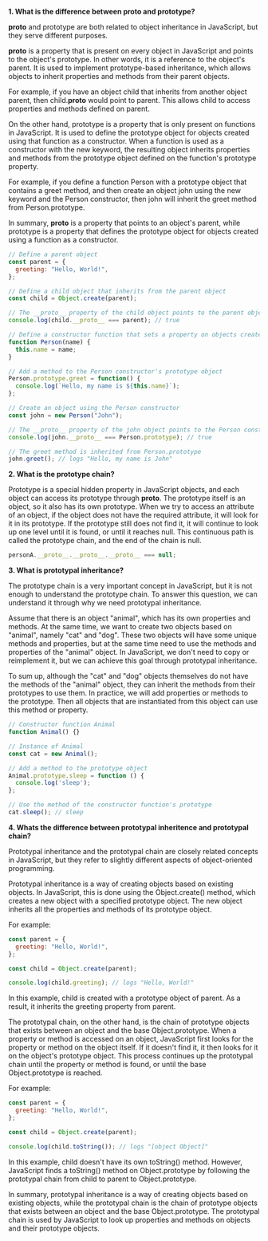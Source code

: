 **1. What is the difference between __proto__ and prototype?**

__proto__ and prototype are both related to object inheritance in JavaScript, but they serve different purposes.

__proto__ is a property that is present on every object in JavaScript and points to the object's prototype. In other words, it is a reference to the object's parent. It is used to implement prototype-based inheritance, which allows objects to inherit properties and methods from their parent objects.

For example, if you have an object child that inherits from another object parent, then child.__proto__ would point to parent. This allows child to access properties and methods defined on parent.

On the other hand, prototype is a property that is only present on functions in JavaScript. It is used to define the prototype object for objects created using that function as a constructor. When a function is used as a constructor with the new keyword, the resulting object inherits properties and methods from the prototype object defined on the function's prototype property.

For example, if you define a function Person with a prototype object that contains a greet method, and then create an object john using the new keyword and the Person constructor, then john will inherit the greet method from Person.prototype.

In summary, __proto__ is a property that points to an object's parent, while prototype is a property that defines the prototype object for objects created using a function as a constructor.

```js
// Define a parent object
const parent = {
  greeting: "Hello, World!",
};

// Define a child object that inherits from the parent object
const child = Object.create(parent);

// The __proto__ property of the child object points to the parent object
console.log(child.__proto__ === parent); // true

// Define a constructor function that sets a property on objects created with it
function Person(name) {
  this.name = name;
}

// Add a method to the Person constructor's prototype object
Person.prototype.greet = function() {
  console.log(`Hello, my name is ${this.name}`);
};

// Create an object using the Person constructor
const john = new Person("John");

// The __proto__ property of the john object points to the Person constructor's prototype object
console.log(john.__proto__ === Person.prototype); // true

// The greet method is inherited from Person.prototype
john.greet(); // logs "Hello, my name is John"
```

**2. What is the prototype chain?**

Prototype is a special hidden property in JavaScript objects, and each object can access its prototype through __proto__. The prototype itself is an object, so it also has its own prototype. When we try to access an attribute of an object, if the object does not have the required attribute, it will look for it in its prototype. If the prototype still does not find it, it will continue to look up one level until it is found, or until it reaches null. This continuous path is called the prototype chain, and the end of the chain is null.

```js
personA.__proto__.__proto__.__proto__ === null;
```

**3. What is prototypal inheritance?**

The prototype chain is a very important concept in JavaScript, but it is not enough to understand the prototype chain. To answer this question, we can understand it through why we need prototypal inheritance.

Assume that there is an object "animal", which has its own properties and methods. At the same time, we want to create two objects based on "animal", namely "cat" and "dog". These two objects will have some unique methods and properties, but at the same time need to use the methods and properties of the "animal" object. In JavaScript, we don't need to copy or reimplement it, but we can achieve this goal through prototypal inheritance.

To sum up, although the "cat" and "dog" objects themselves do not have the methods of the "animal" object, they can inherit the methods from their prototypes to use them. In practice, we will add properties or methods to the prototype. Then all objects that are instantiated from this object can use this method or property.

```js
// Constructor function Animal
function Animal() {}

// Instance of Animal
const cat = new Animal();

// Add a method to the prototype object
Animal.prototype.sleep = function () {
  console.log('sleep');
};

// Use the method of the constructor function's prototype
cat.sleep(); // sleep
```

**4. Whats the difference between prototypal inheritence and prototypal chain?**

Prototypal inheritance and the prototypal chain are closely related concepts in JavaScript, but they refer to slightly different aspects of object-oriented programming.

Prototypal inheritance is a way of creating objects based on existing objects. In JavaScript, this is done using the Object.create() method, which creates a new object with a specified prototype object. The new object inherits all the properties and methods of its prototype object.

For example:

```js
const parent = {
  greeting: "Hello, World!",
};

const child = Object.create(parent);

console.log(child.greeting); // logs "Hello, World!"
```

In this example, child is created with a prototype object of parent. As a result, it inherits the greeting property from parent.

The prototypal chain, on the other hand, is the chain of prototype objects that exists between an object and the base Object.prototype. When a property or method is accessed on an object, JavaScript first looks for the property or method on the object itself. If it doesn't find it, it then looks for it on the object's prototype object. This process continues up the prototypal chain until the property or method is found, or until the base Object.prototype is reached.

For example:

```js
const parent = {
  greeting: "Hello, World!",
};

const child = Object.create(parent);

console.log(child.toString()); // logs "[object Object]"
```

In this example, child doesn't have its own toString() method. However, JavaScript finds a toString() method on Object.prototype by following the prototypal chain from child to parent to Object.prototype.

In summary, prototypal inheritance is a way of creating objects based on existing objects, while the prototypal chain is the chain of prototype objects that exists between an object and the base Object.prototype. The prototypal chain is used by JavaScript to look up properties and methods on objects and their prototype objects.